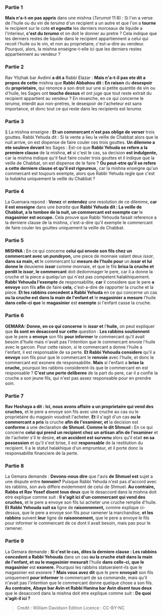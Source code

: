 
### Partie 1
<b>Mais n'a-t-on pas appris</b> dans une mishna (<i>Terumot</i> 11:8) : Si l'on a verse de l'huile ou du vin de <i>teruma</i> d'un recipient a un autre et que l'on a <b>tourne</b> le recipient sur le cote <b>et egoutte</b> les derniers morceaux de liquide a l'interieur, <b>c'est du <i>teruma</i></b> et on doit le donner au pretre ? Cela indique que les derniers restes de liquide dans le recipient appartiennent a celui qui recoit l'huile ou le vin, et non au proprietaire, c'est-a-dire au vendeur. Pourquoi, alors, la mishna enseigne-t-elle ici que les derniers restes appartiennent au vendeur ?

### Partie 2
Rav Yitzhak bar Avdimi <b>a dit a</b> Rabbi Elazar : <b>Mais n'a-t-il pas ete dit a propos de cette</b> mishna que <b>Rabbi Abbahou dit : En raison</b> du <b>desespoir</b> du <b>proprietaire,</b> qui renonce a son droit sur une si petite quantite de vin ou d'huile, les Sages ont <b>touche dessus</b> et ont juge que tout reste extrait du recipient appartient au vendeur ? En revanche, en ce qui concerne le <i>teruma</i>, interdit aux non-pretres, le desespoir de l'acheteur est sans importance, et donc tout ce qui reste dans les recipients est <i>teruma</i>.

### Partie 3
§ La mishna enseigne : <b>Et un commercant n'est pas oblige de verser</b> trois gouttes. Rabbi Yehuda dit : Si la vente a lieu la veille de Chabbat alors que la nuit arrive, on est dispense de faire couler ces trois gouttes. <b>Un dilemme a ete souleve devant</b> les Sages : Est-ce que <b>Rabbi Yehuda se refere a la premiere clause</b> de la mishna, <b>et</b> si c'est le cas, sa decision <b>est indulgente,</b> car la mishna indique qu'il faut faire couler trois gouttes et il indique que la veille de Chabbat, on est dispense de le faire ? <b>Ou peut-etre qu'il se refere a cette derniere clause et qu'il est rigoureux,</b> car la mishna enseigne qu'un commercant est toujours exempte, alors que Rabbi Yehuda regle que c'est la <i>halakha</i> uniquement la veille du Chabbat ?

### Partie 4
La Guemara repond : <b>Venez</b> et <b>entendez</b> une resolution de ce dilemme, <b>car il est enseigne</b> dans une <i>baraita</i> que <b>Rabbi Yehuda dit : La veille de Chabbat, a la tombee de la nuit, un commercant est exempte car</b> le <b>magasinier est occupe.</b> Cela prouve que Rabbi Yehouda faisait reference a la derniere clause de la mishna, c'est-a-dire qu'il exempte le commercant de faire couler les gouttes uniquement la veille de Chabbat.

### Partie 5
<strong>MISHNA : </strong>En ce qui concerne <b>celui qui envoie son fils chez un commercant avec un <i>pundeyon</i>,</b> une piece de monnaie valant deux <i>issar</i>, <b>dans sa main, et</b> le commercant lui <b>mesure de l'huile pour</b> un <b><i>issar</i> et lui donne le</b> deuxieme <b><i>issar</i></b> comme monnaie, et que le fils <b>brisa la cruche et perdit le <i>issar</i>, le commercant</b> doit dedommager le pere, car il a donne la cruche et la piece a quelqu'un qui n'est pas competent halakhiquement. <b>Rabbi Yehouda l'exempte</b> de responsabilite, <b>car</b> il considere que le pere <b>a envoye</b> son fils <b>afin</b> de faire <b>cela,</b> c'est-a-dire de rapporter la cruche et la piece. <b>Et les rabbins concedent a Rabbi Yehuda</b> en ce qui concerne un cas <b>ou la cruche est dans la main de l'enfant et</b> le <b>magasinier a mesure</b> l'huile <b>dans celle-ci que</b> le <b>magasinier</b> est <b>exempte</b> si l'enfant casse la cruche.

### Partie 6
<strong>GEMARA:</strong> <b>Donne, en ce qui concerne</b> le <b><i>issar</i> et</b> l'<b>huile,</b> on peut expliquer que <b>ils sont en desaccord sur cette</b> question : <b>Les rabbins soutiennent</b> que le pere a <b>envoye</b> son fils <b>pour informer</b> le commercant qu'il avait besoin d'huile mais n'avait pas l'intention que le commercant envoie l'huile avec le garcon. Pour cette raison, si le commercant a donne l'huile a l'enfant, il est responsable de sa perte. <b>Et Rabbi Yehouda considere</b> qu'il a <b>envoye</b> son fils pour que le commercant le <b>renvoie</b> avec l'huile, et donc le commercant est exonere de responsabilite. <b>Mais</b> si l'enfant a <b>brise la cruche,</b> pourquoi les rabbins considerent-ils que le commercant en est responsable ? <b>C'est une perte deliberee</b> de la part du pere, car il a confie la cruche a son jeune fils, qui n'est pas assez responsable pour en prendre soin.

### Partie 7
<b>Rav Hoshaya a dit : Ici, nous avons affaire a un proprietaire qui vend des cruches,</b> et le pere a envoye son fils avec une cruche au cas ou le proprietaire du magasin voudrait l'acheter. <b>Et</b> il s'agit d'un cas <b>ou le commercant a pris</b> la cruche <b>afin de l'examiner, et</b> la decision est <b>conforme</b> a une declaration <b>de Shmuel. Comme le dit Shmuel :</b> En ce qui concerne <b>celui qui prend un recipient chez un artisan afin de l'examiner</b> et de l'acheter s'il le desire, <b>et un accident est survenu</b> alors qu'il etait <b>en sa possession</b> et qu'il s'est brise, il est <b>responsable</b> de la restitution du recipient. Il a le statut halakhique d'un emprunteur, et il porte donc la responsabilite financiere de la perte.

### Partie 8
La Gemara demande : <b>Devons-nous dire</b> que l'avis <b>de Shmuel est</b> sujet a une dispute entre <b><i>tannaim</i>?</b> Puisque Rabbi Yehuda n'est pas d'accord avec les rabbins, son avis differe evidemment de celui de Shmuel. <b>Au contraire, Rabba et Rav Yosef disent tous deux</b> que le desaccord dans la mishna doit etre explique comme suit : <b>Il s'agit ici d'un commercant qui vend des cruches,</b> et le pere a envoye son fils lui acheter une cruche remplie d'huile. <b>Et Rabbi Yehouda suit sa</b> ligne de <b>raisonnement,</b> comme explique ci-dessus, que le pere a envoye son fils pour ramener la marchandise, <b>et les rabbins</b> suivent <b>leur</b> ligne de <b>raisonnement,</b> que le pere a envoye le fils pour informer le commercant de ce dont il avait besoin, mais pas pour le ramener.

### Partie 9
La Gemara demande : <b>Si c'est le cas, dites la derniere clause : Les rabbins concedent a Rabbi Yehouda</b> dans un cas <b>ou la cruche etait dans la main de l'enfant, et ou le magasinier mesurait</b> l'huile <b>dans celle-ci, que le magasinier</b> est <b>exonere.</b> Pourquoi les rabbins statueraient-ils que le magasinier est exonere ? <b>Mais vous avez dit</b> que le pere <b>envoyait</b> son fils uniquement <b>pour informer</b> le commercant de sa commande, mais qu'il n'avait pas l'intention que le commercant donne quelque chose a son fils. <b>Au contraire, Abaye bar Avin et Rabbi Hanina bar Avin disent tous deux</b> que le desaccord dans la mishna doit etre explique comme suit : <b>De quoi s'agit-il ici ?</b>

>Credit : William Davidson Edition
>Licence : CC-BY-NC
